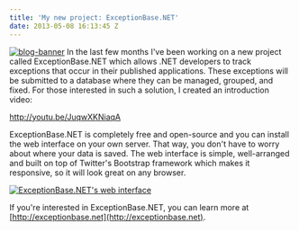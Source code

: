 ```yaml
---
title: 'My new project: ExceptionBase.NET'
date: 2013-05-08 16:13:45 Z
---
```


[![blog-banner](https://leolabs.imgix.net/2013/05/blog-banner.jpg?max-w=700)](/assets/2013/05/blog-banner.jpg) In the last few months I've been working on a new project called ExceptionBase.NET which allows .NET developers to track exceptions that occur in their published applications. These exceptions will be submitted to a database where they can be managed, grouped, and fixed. For those interested in such a solution, I created an introduction video:

http://youtu.be/JuqwXKNiaqA

ExceptionBase.NET is completely free and open-source and you can install the web interface on your own server. That way, you don't have to worry about where your data is saved. The web interface is simple, well-arranged and built on top of Twitter's Bootstrap framework which makes it responsive, so it will look great on any browser.

[![ExceptionBase.NET's web interface](https://leolabs.imgix.nethttp://exceptionbase.net/wp-content/assets/2013/04/manual-apps.jpg?max-w=700)](http://exceptionbase.net/wp-content/assets/2013/04/manual-apps.jpg)

If you're interested in ExceptionBase.NET, you can learn more at [http://exceptionbase.net](http://exceptionbase.net).
